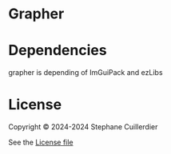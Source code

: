 # Grapher

# Dependencies

grapher is depending of ImGuiPack and ezLibs

# License

Copyright :copyright: 2024-2024 Stephane Cuillerdier

See the [License file](LICENSE)
